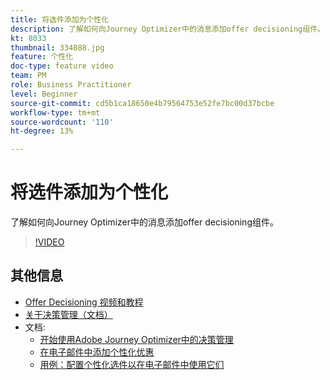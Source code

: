 ```yaml
---
title: 将选件添加为个性化
description: 了解如何向Journey Optimizer中的消息添加offer decisioning组件。
kt: 8033
thumbnail: 334088.jpg
feature: 个性化
doc-type: feature video
team: PM
role: Business Practitioner
level: Beginner
source-git-commit: cd5b1ca18650e4b79564753e52fe7bc00d37bcbe
workflow-type: tm+mt
source-wordcount: '110'
ht-degree: 13%

---
```



# 将选件添加为个性化

了解如何向Journey Optimizer中的消息添加offer decisioning组件。

>[!VIDEO](https://video.tv.adobe.com/v/334088?quality=12)

## 其他信息

* [Offer Decisioning 视频和教程](https://experienceleague.adobe.com/docs/offer-decisioning-learn/tutorials/overview.html?lang=zh-Hans)
* [关于决策管理（文档）](https://experienceleague.adobe.com/docs/journey-optimizer/using/offer-decisioniong/get-started/starting-offer-decisioning.html)
* 文档:
   * [开始使用Adobe Journey Optimizer中的决策管理](https://experienceleague.adobe.com/docs/journey-optimizer/using/offer-decisioniong/get-started/starting-offer-decisioning.html)
   * [在电子邮件中添加个性化优惠](https://experienceleague.adobe.com/docs/journey-optimizer/using/create-messages/deliver-personalized-offers.html)
   * [用例：配置个性化选件以在电子邮件中使用它们](https://experienceleague.adobe.com/docs/journey-optimizer/using/offer-decisioniong/offers-e2e.html)
